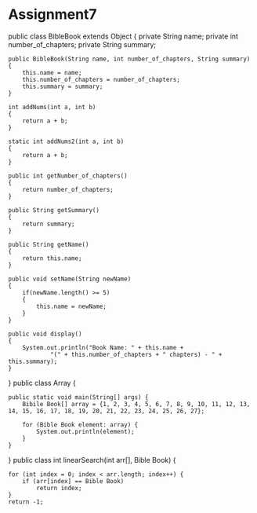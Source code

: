 # Assignment7

public class BibleBook extends Object
{
	private String name;
	private int number_of_chapters;
	private String summary;
	
	public BibleBook(String name, int number_of_chapters, String summary)
	{
		this.name = name;
		this.number_of_chapters = number_of_chapters;
		this.summary = summary;
	}
	
	int addNums(int a, int b)
	{
		return a + b;
	}
	
	static int addNums2(int a, int b)
	{
		return a + b;
	}
	
	public int getNumber_of_chapters() 
	{
		return number_of_chapters;
	}

	public String getSummary() 
	{
		return summary;
	}

	public String getName()
	{
		return this.name;
	}
	
	public void setName(String newName)
	{
		if(newName.length() >= 5)
		{
			this.name = newName;
		}
	}
	
	public void display()
	{
		System.out.println("Book Name: " + this.name + 
				"(" + this.number_of_chapters + " chapters) - " + this.summary);
	}
}
public class Array {

    public static void main(String[] args) {
        Bibile Book[] array = {1, 2, 3, 4, 5, 6, 7, 8, 9, 10, 11, 12, 13, 14, 15, 16, 17, 18, 19, 20, 21, 22, 23, 24, 25, 26, 27};

        for (Bible Book element: array) {
            System.out.println(element);
        }
    }
}
public class int linearSearch(int arr[], Bible Book) {

    for (int index = 0; index < arr.length; index++) {
        if (arr[index] == Bible Book)
            return index;
    }
    return -1;
